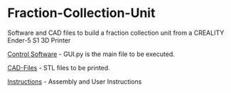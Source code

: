 # Fraction-Collection-Unit
Software and CAD files to build a fraction collection unit from a CREALITY Ender-5 S1 3D Printer 

[Control Software](/Python/) - GUI.py is the main file to be executed. 

[CAD-Files](/CAD/STL/) - STL files to be printed.

[Instructions](/Instructions/Instructions.md) - Assembly and User Instructions
